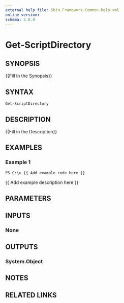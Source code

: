 ```yaml
---
external help file: Shin.Framework.Common-help.xml
online version: 
schema: 2.0.0
---
```


# Get-ScriptDirectory

## SYNOPSIS
{{Fill in the Synopsis}}

## SYNTAX

```
Get-ScriptDirectory
```

## DESCRIPTION
{{Fill in the Description}}

## EXAMPLES

### Example 1
```
PS C:\> {{ Add example code here }}
```

{{ Add example description here }}

## PARAMETERS

## INPUTS

### None


## OUTPUTS

### System.Object

## NOTES

## RELATED LINKS

